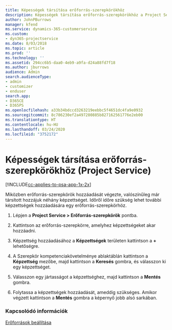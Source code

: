 ```yaml
---
title: Képességek társítása erőforrás-szerepkörökhöz
description: Képességek társítása erőforrás-szerepkörökhöz a Project Service szolgáltatásban
author: JohnPBurrows
manager: kfend
ms.service: dynamics-365-customerservice
ms.custom:
- dyn365-projectservice
ms.date: 8/03/2018
ms.topic: article
ms.prod: ''
ms.technology: ''
ms.assetid: 294cc6b5-daa0-4eb9-a9fa-d24a88fd7f18
ms.author: jburrows
audience: Admin
search.audienceType:
- admin
- customizer
- enduser
search.app:
- D365CE
- D365PS
ms.openlocfilehash: a33b34bdccd3263219eebbc5f4651dc4fa9e0932
ms.sourcegitcommit: 8c786230ef2a497280885b827162561776e2eb00
ms.translationtype: HT
ms.contentlocale: hu-HU
ms.lasthandoff: 03/24/2020
ms.locfileid: "3752172"
---
```

# <a name="associate-skills-with-resource-roles-project-service"></a>Képességek társítása erőforrás-szerepkörökhöz (Project Service)

[!INCLUDE[cc-applies-to-psa-app-1x-2x](../includes/cc-applies-to-psa-app-1x-2x.md)]

Miközben erőforrás-szerepkörök hozzáadását végezte, valószínűleg már társított hozzájuk néhány képzettséget. Időről időre szükség lehet további képzettségek hozzáadására egy erőforrás-szerepkörhöz.  
  
1.  Lépjen a **Project Service > Erőforrás-szerepkörök** pontba.  
  
2.  Kattintson az erőforrás-szerepkörre, amelyhez képzettségeket akar hozzáadni.  
  
3.  Képzettség hozzáadásához a **Képzettségek** területen kattintson a **+** lehetőségre.  
  
4.  A Szerepkör kompetenciakövetelménye ablaktáblán kattintson a **Képzettség** mezőbe, majd kattintson a **Keresés** gombra, és válasszon ki egy képzettséget.  
  
5.  Válasszon egy jártasságot a képzettséghez, majd kattintson a **Mentés** gombra.  
  
6.  Folytassa a képzettségek hozzáadását, ameddig szükséges. Amikor végzett kattintson a **Mentés** gombra a képernyő jobb alsó sarkában.  
  
### <a name="see-also"></a>Kapcsolódó információk  
 [Erőforrások beállítása](../project-service/set-up-resources.md)
